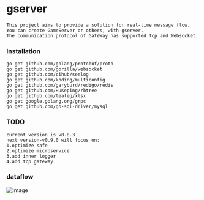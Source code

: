 # gserver
```
This project aims to provide a solution for real-time message flow. 
You can create GameServer or others, with gserver.
The communication protocol of GateWay has supported Tcp and Websocket.
```
### Installation
```
go get github.com/golang/protobuf/proto
go get github.com/gorilla/websocket
go get github.com/cihub/seelog
go get github.com/koding/multiconfig
go get github.com/garyburd/redigo/redis
go get github.com/HuKeping/rbtree
go get github.com/tealeg/xlsx
go get google.golang.org/grpc
go get github.com/go-sql-driver/mysql
```
### TODO
```
current version is v0.8.3
next version-v0.9.0 will focus on:
1.optimize safe
2.optimize microservice
3.add inner logger
4.add tcp gateway
```
### dataflow
![image](https://github.com/gfandada/gserver/blob/master/png/dataflow.png)
